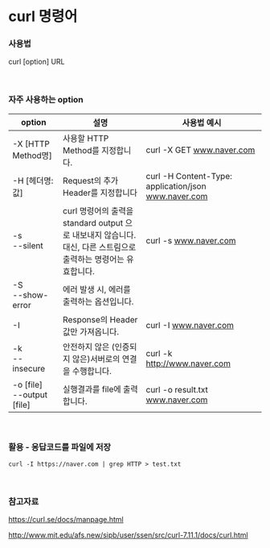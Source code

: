 # curl 명령어

### 사용법

curl [option] URL

<br>

### 자주 사용하는 option

| option                         | 설명                                                         | 사용법 예시                                          |
| ------------------------------ | ------------------------------------------------------------ | ---------------------------------------------------- |
| -X [HTTP Method명]             | 사용할 HTTP Method를 지정합니다.                             | curl -X GET www.naver.com                            |
| -H [헤더명: 값]                | Request의 추가 Header를 지정합니다                           | curl -H Content-Type: application/json www.naver.com |
| -s<br />--silent               | curl 명령어의 출력을 standard output 으로 내보내지 않습니다.<br />대신, 다른 스트림으로 출력하는 명령어는 유효합니다. | curl -s www.naver.com                                |
| -S<br />--show-error           | 에러 발생 시, 에러를 출력하는 옵션입니다.                    |                                                      |
| -I                             | Response의 Header 값만 가져옵니다.                           | curl -I www.naver.com                                |
| -k<br />--insecure             | 안전하지 않은 (인증되지 않은)서버로의 연결을 수행합니다.     | curl -k http://www.naver.com                         |
| -o [file]<br />--output [file] | 실행결과를 file에 출력합니다.                                | curl -o result.txt www.naver.com                     |

<br>

### 활용 - 응답코드를 파일에 저장

`curl -I https://naver.com | grep HTTP > test.txt`

<br>

### 참고자료

https://curl.se/docs/manpage.html

http://www.mit.edu/afs.new/sipb/user/ssen/src/curl-7.11.1/docs/curl.html
